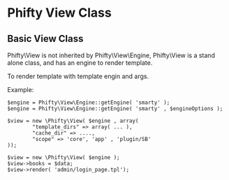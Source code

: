 # Phifty View Class

## Basic View Class

Phifty\View is not inherited by Phifty\View\Engine, Phifty\View is a stand
alone class, and has an engine to render template.

To render template with template engin and args.

Example:

    $engine = Phifty\View\Engine::getEngine( 'smarty' );
    $engine = Phifty\View\Engine::getEngine( 'smarty' , $engineOptions );

    $view = new \Phifty\View( $engine , array( 
            "template_dirs" => array( ... ),
            "cache_dir" => ....,
            "scope" => 'core', 'app' , 'plugin/SB'
    ));

    $view = new \Phifty\View( $engine );
    $view->books = $data;
    $view->render( 'admin/login_page.tpl');

